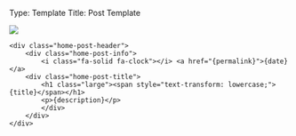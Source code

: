 Type: Template
Title: Post Template

<div class="home-post">
        <div class="home-post-image">
        <a href="{permalink}"><img src="{image}"></a>
        </div>

    <div class="home-post-header">
        <div class="home-post-info">
            <i class="fa-solid fa-clock"></i> <a href="{permalink}">{date}</a>
        <div class="home-post-title">
            <h1 class="large"><span style="text-transform: lowercase;">{title}</span></h1>
            <p>{description}</p>
            </div>
        </div>
    </div>
</div>